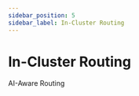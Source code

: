 ```yaml
---
sidebar_position: 5
sidebar_label: In-Cluster Routing
---
```

# In-Cluster Routing

AI-Aware Routing